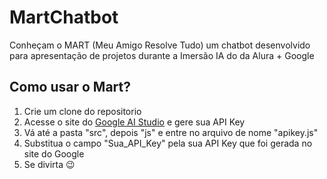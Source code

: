 # MartChatbot
 Conheçam o MART (Meu Amigo Resolve Tudo) um chatbot desenvolvido para apresentação de projetos durante a Imersão IA do da Alura + Google

## Como usar o Mart?

1. Crie um clone do repositorio
2. Acesse o site do [Google AI Studio](https://aistudio.google.com/app/apikey) e gere sua API Key
3. Vá até a pasta "src", depois "js" e entre no arquivo de nome "apikey.js"
4. Substitua o campo "Sua_API_Key" pela sua API Key que foi gerada no site do Google
5. Se divirta 😉
